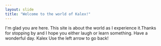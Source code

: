 ```yaml
---
layout: slide
title: "Welcome to the world of Kalex!"
---
```

I'm glad you are here. This site is about the world as I experience it.Thanks for stopping by and I hope you either laugh or learn something. Have a wonderful day. Kalex
Use the left arrow to go back!
